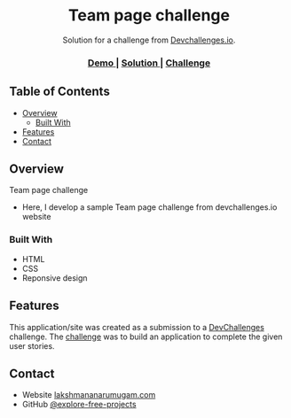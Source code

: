 <h1 align="center">Team page challenge</h1>

<div align="center">
   Solution for a challenge from  <a href="http://devchallenges.io" target="_blank">Devchallenges.io</a>.
</div>

<div align="center">
  <h3>
    <a href="https://challenge-team-page.netlify.app/">
      Demo
    </a>
    <span> | </span>
    <a href="https://github.com/explore-free-projects/team-page-challenge">
      Solution
    </a>
    <span> | </span>
    <a href="https://devchallenges.io/challenges/hhmesazsqgKXrTkYkt0U">
      Challenge
    </a>
  </h3>
</div>

<!-- TABLE OF CONTENTS -->

## Table of Contents

- [Overview](#overview)
  - [Built With](#built-with)
- [Features](#features)
- [Contact](#contact)

<!-- OVERVIEW -->

## Overview

Team page challenge

- Here, I develop a sample Team page challenge from devchallenges.io website

### Built With

<!-- This section should list any major frameworks that you built your project using. Here are a few examples.-->

- HTML
- CSS
- Reponsive design

## Features

<!-- List the features of your application or follow the template. Don't share the figma file here :) -->

This application/site was created as a submission to a [DevChallenges](https://devchallenges.io/challenges) challenge. The [challenge](https://devchallenges.io/challenges/hhmesazsqgKXrTkYkt0U) was to build an application to complete the given user stories.


## Contact
- Website [lakshmananarumugam.com](http://lakshmananarumugam.com/)
- GitHub [@explore-free-projects](https://github.com/explore-free-projects/)
